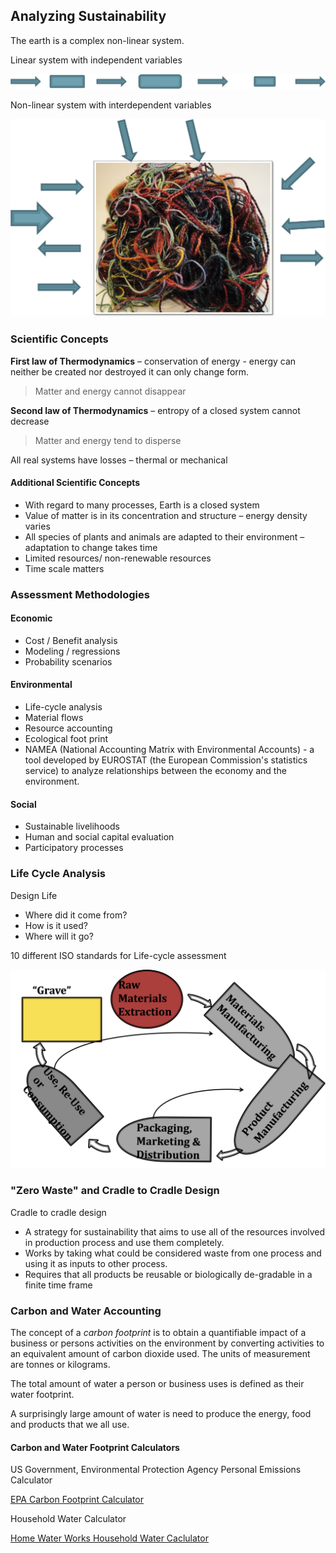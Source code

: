 ## Analyzing Sustainability

The earth is a complex non-linear system.

Linear system with independent variables

![linear system with independent variables](images/linear_system.png)

Non-linear system with interdependent variables

![non-linear system with interdependent variables](images/non-linear_system.png)

### Scientific Concepts

**First law of Thermodynamics** – conservation of energy - energy can neither be created nor destroyed it can only change form.

 > Matter and energy cannot disappear

**Second law of Thermodynamics** – entropy of a closed system cannot decrease
 
 > Matter and energy tend to disperse
 
All real systems have losses – thermal or mechanical

#### Additional Scientific Concepts

 * With regard to many processes, Earth is a closed system
 * Value of matter is in its concentration and structure – energy density varies
 * All species of plants and animals are adapted to their environment – adaptation to change takes time
 * Limited resources/ non-renewable resources
 * Time scale matters
 
### Assessment Methodologies

#### Economic

 * Cost / Benefit analysis
 * Modeling / regressions
 * Probability scenarios

#### Environmental

 * Life-cycle analysis
 * Material flows
 * Resource accounting
 * Ecological foot print
 * NAMEA (National Accounting Matrix with Environmental Accounts) - a tool developed by EUROSTAT (the European Commission's statistics service) to analyze relationships between the economy and the environment.

#### Social

 * Sustainable livelihoods
 * Human and social capital evaluation
 * Participatory processes

### Life Cycle Analysis

Design Life

 * Where did it come from?
 * How is it used?
 * Where will it go?

10 different ISO standards for Life-cycle assessment

![life cycle analysis](images/life_cycle_analysis.png)

### "Zero Waste" and Cradle to Cradle Design

Cradle to cradle design

 * A strategy for sustainability that aims to use all of the resources involved in  production process and use them completely. 
 * Works by taking what could be considered waste from one process and using it as inputs to other process.
 * Requires that all products be reusable or biologically de-gradable in a finite time frame

### Carbon and Water Accounting

The concept of a _carbon footprint_ is to obtain a quantifiable impact of a business or persons activities on the environment by converting activities to an equivalent amount of carbon dioxide used. The units of measurement are tonnes or kilograms.

The total amount of water a person or business uses is defined as their water footprint.

A surprisingly large amount of water is need to produce the energy, food and products that we all use.

#### Carbon and Water Footprint Calculators

US Government, Environmental Protection Agency Personal Emissions Calculator

[EPA Carbon Footprint Calculator](https://www3.epa.gov/carbon-footprint-calculator/)

Household Water Calculator
    
[Home Water Works Household Water Caclulator](https://www.home-water-works.org/calculator/)
